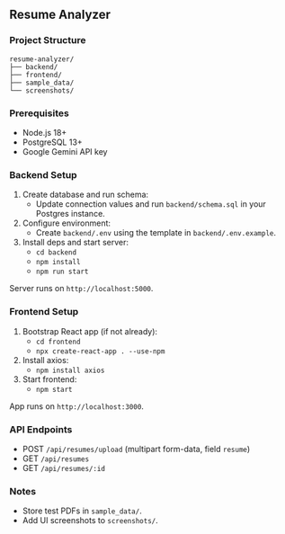 ## Resume Analyzer

### Project Structure

```
resume-analyzer/
├── backend/
├── frontend/
├── sample_data/
└── screenshots/
```

### Prerequisites

- Node.js 18+
- PostgreSQL 13+
- Google Gemini API key

### Backend Setup

1. Create database and run schema:
   - Update connection values and run `backend/schema.sql` in your Postgres instance.
2. Configure environment:
   - Create `backend/.env` using the template in `backend/.env.example`.
3. Install deps and start server:
   - `cd backend`
   - `npm install`
   - `npm run start`

Server runs on `http://localhost:5000`.

### Frontend Setup

1. Bootstrap React app (if not already):
   - `cd frontend`
   - `npx create-react-app . --use-npm`
2. Install axios:
   - `npm install axios`
3. Start frontend:
   - `npm start`

App runs on `http://localhost:3000`.

### API Endpoints

- POST `/api/resumes/upload` (multipart form-data, field `resume`)
- GET `/api/resumes`
- GET `/api/resumes/:id`

### Notes

- Store test PDFs in `sample_data/`.
- Add UI screenshots to `screenshots/`.
